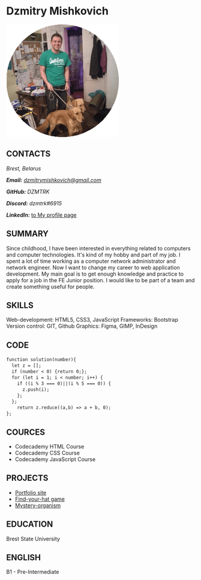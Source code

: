# Dzmitry Mishkovich

![Photo of Dzmitry Mishkovich](dzmtrk.png "Dzmitry Mishkovich")

## CONTACTS
*Brest, Belarus*

***Email:*** *dzmitrymishkovich@gmail.com*

***GitHub:*** *DZMTRK*

***Discord:*** *dzmtrk#6915*

***LinkedIn:*** [to My profile page](https://www.linkedin.com/in/dzmitry-mishkovich-902697237)

## SUMMARY
Since childhood, I have been interested in everything related to computers and computer technologies. It's kind of my hobby and part of my job. I spent a lot of time working as a computer network administrator and network engineer. Now I want to change my career to web application development.
My main goal is to get enough knowledge and practice to apply for a job in the FE Junior position. I would like to be part of a team and create something useful for people.

## SKILLS
Web-development: HTML5, CSS3, JavaScript
Frameworks: Bootstrap
Version control: GIT, Github
Graphics: Figma, GIMP, InDesign

## CODE
```
function solution(number){
  let z = [];
  if (number < 0) {return 0;};
  for (let i = 1; i < number; i++) {
    if ((i % 3 === 0)||(i % 5 === 0)) {
      z.push(i);
    };
  };  
    return z.reduce((a,b) => a + b, 0);
};
```

## COURCES
+ Codecademy HTML Course
+ Codecademy CSS Course
+ Codecademy JavaScript Course

## PROJECTS
+ [Portfolio site](https://dzmtrk.github.io/portfolio/)
+ [Find-your-hat game](https://github.com/DZMTRK/find-your-hat-starting)
+ [Mystery-organism](https://github.com/DZMTRK/mystery-organism-starter)

## EDUCATION
Brest State University

## ENGLISH
B1 - Pre-Intermediate